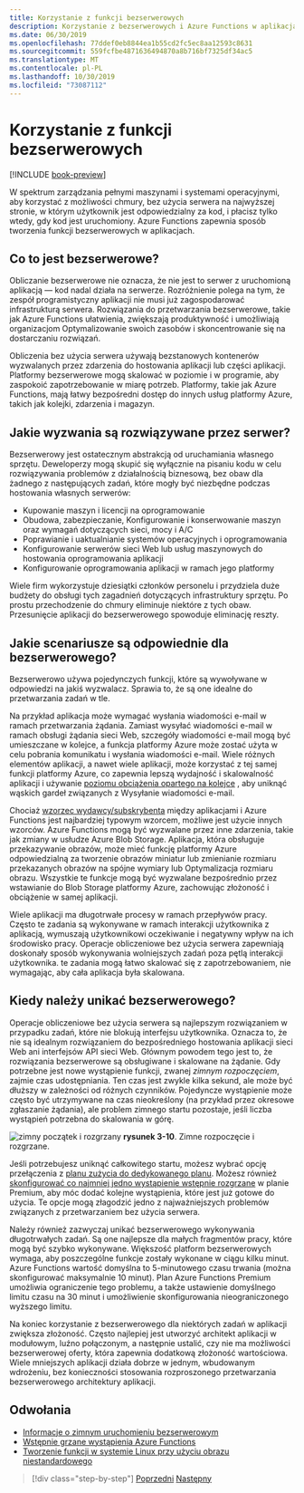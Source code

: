 ```yaml
---
title: Korzystanie z funkcji bezserwerowych
description: Korzystanie z bezserwerowych i Azure Functions w aplikacjach natywnych w chmurze
ms.date: 06/30/2019
ms.openlocfilehash: 77ddef0eb8844ea1b55cd2fc5ec8aa12593c8631
ms.sourcegitcommit: 559fcfbe4871636494870a8b716bf7325df34ac5
ms.translationtype: MT
ms.contentlocale: pl-PL
ms.lasthandoff: 10/30/2019
ms.locfileid: "73087112"
---
```

# <a name="leveraging-serverless-functions"></a>Korzystanie z funkcji bezserwerowych

[!INCLUDE [book-preview](../../../includes/book-preview.md)]

W spektrum zarządzania pełnymi maszynami i systemami operacyjnymi, aby korzystać z możliwości chmury, bez użycia serwera na najwyższej stronie, w którym użytkownik jest odpowiedzialny za kod, i płacisz tylko wtedy, gdy kod jest uruchomiony. Azure Functions zapewnia sposób tworzenia funkcji bezserwerowych w aplikacjach.

## <a name="what-is-serverless"></a>Co to jest bezserwerowe?

Obliczanie bezserwerowe nie oznacza, że nie jest to serwer z uruchomioną aplikacją — kod nadal działa na serwerze. Rozróżnienie polega na tym, że zespół programistyczny aplikacji nie musi już zagospodarować infrastrukturą serwera. Rozwiązania do przetwarzania bezserwerowe, takie jak Azure Functions ułatwienia, zwiększają produktywność i umożliwiają organizacjom Optymalizowanie swoich zasobów i skoncentrowanie się na dostarczaniu rozwiązań.

Obliczenia bez użycia serwera używają bezstanowych kontenerów wyzwalanych przez zdarzenia do hostowania aplikacji lub części aplikacji. Platformy bezserwerowe mogą skalować w poziomie i w programie, aby zaspokoić zapotrzebowanie w miarę potrzeb. Platformy, takie jak Azure Functions, mają łatwy bezpośredni dostęp do innych usług platformy Azure, takich jak kolejki, zdarzenia i magazyn.

## <a name="what-challenges-are-solved-by-serverless"></a>Jakie wyzwania są rozwiązywane przez serwer?

Bezserwerowy jest ostatecznym abstrakcją od uruchamiania własnego sprzętu. Deweloperzy mogą skupić się wyłącznie na pisaniu kodu w celu rozwiązywania problemów z działalnością biznesową, bez obaw dla żadnego z następujących zadań, które mogły być niezbędne podczas hostowania własnych serwerów:

- Kupowanie maszyn i licencji na oprogramowanie
- Obudowa, zabezpieczanie, Konfigurowanie i konserwowanie maszyn oraz wymagań dotyczących sieci, mocy i A/C
- Poprawianie i uaktualnianie systemów operacyjnych i oprogramowania
- Konfigurowanie serwerów sieci Web lub usług maszynowych do hostowania oprogramowania aplikacji
- Konfigurowanie oprogramowania aplikacji w ramach jego platformy

Wiele firm wykorzystuje dziesiątki członków personelu i przydziela duże budżety do obsługi tych zagadnień dotyczących infrastruktury sprzętu. Po prostu przechodzenie do chmury eliminuje niektóre z tych obaw. Przesunięcie aplikacji do bezserwerowego spowoduje eliminację reszty.

## <a name="what-scenarios-are-appropriate-for-serverless"></a>Jakie scenariusze są odpowiednie dla bezserwerowego?

Bezserwerowo używa pojedynczych funkcji, które są wywoływane w odpowiedzi na jakiś wyzwalacz. Sprawia to, że są one idealne do przetwarzania zadań w tle.

Na przykład aplikacja może wymagać wysłania wiadomości e-mail w ramach przetwarzania żądania. Zamiast wysyłać wiadomości e-mail w ramach obsługi żądania sieci Web, szczegóły wiadomości e-mail mogą być umieszczane w kolejce, a funkcja platformy Azure może zostać użyta w celu pobrania komunikatu i wysłania wiadomości e-mail. Wiele różnych elementów aplikacji, a nawet wiele aplikacji, może korzystać z tej samej funkcji platformy Azure, co zapewnia lepszą wydajność i skalowalność aplikacji i używanie [poziomu obciążenia opartego na kolejce](https://docs.microsoft.com/azure/architecture/patterns/queue-based-load-leveling) , aby uniknąć wąskich gardeł związanych z Wysyłanie wiadomości e-mail.

Chociaż [wzorzec wydawcy/subskrybenta](https://docs.microsoft.com/azure/architecture/patterns/publisher-subscriber) między aplikacjami i Azure Functions jest najbardziej typowym wzorcem, możliwe jest użycie innych wzorców. Azure Functions mogą być wyzwalane przez inne zdarzenia, takie jak zmiany w usłudze Azure Blob Storage. Aplikacja, która obsługuje przekazywanie obrazów, może mieć funkcję platformy Azure odpowiedzialną za tworzenie obrazów miniatur lub zmienianie rozmiaru przekazanych obrazów na spójne wymiary lub Optymalizacja rozmiaru obrazu. Wszystkie te funkcje mogą być wyzwalane bezpośrednio przez wstawianie do Blob Storage platformy Azure, zachowując złożoność i obciążenie w samej aplikacji.

Wiele aplikacji ma długotrwałe procesy w ramach przepływów pracy. Często te zadania są wykonywane w ramach interakcji użytkownika z aplikacją, wymuszają użytkownikowi oczekiwanie i negatywny wpływ na ich środowisko pracy. Operacje obliczeniowe bez użycia serwera zapewniają doskonały sposób wykonywania wolniejszych zadań poza pętlą interakcji użytkownika. te zadania mogą łatwo skalować się z zapotrzebowaniem, nie wymagając, aby cała aplikacja była skalowana.

## <a name="when-should-you-avoid-serverless"></a>Kiedy należy unikać bezserwerowego?

Operacje obliczeniowe bez użycia serwera są najlepszym rozwiązaniem w przypadku zadań, które nie blokują interfejsu użytkownika. Oznacza to, że nie są idealnym rozwiązaniem do bezpośredniego hostowania aplikacji sieci Web ani interfejsów API sieci Web. Głównym powodem tego jest to, że rozwiązania bezserwerowe są obsługiwane i skalowane na żądanie. Gdy potrzebne jest nowe wystąpienie funkcji, zwanej *zimnym rozpoczęciem*, zajmie czas udostępniania. Ten czas jest zwykle kilka sekund, ale może być dłuższy w zależności od różnych czynników. Pojedyncze wystąpienie może często być utrzymywane na czas nieokreślony (na przykład przez okresowe zgłaszanie żądania), ale problem zimnego startu pozostaje, jeśli liczba wystąpień potrzebna do skalowania w górę.

![zimny](./media/cold-start-warm-start.png)
początek i rozgrzany **rysunek 3-10**. Zimne rozpoczęcie i rozgrzane.

Jeśli potrzebujesz uniknąć całkowitego startu, możesz wybrać opcję przełączenia z [planu zużycia do dedykowanego planu](https://azure.microsoft.com/blog/understanding-serverless-cold-start/). Możesz również [skonfigurować co najmniej jedno wystąpienie wstępnie rozgrzane](https://docs.microsoft.com/azure/azure-functions/functions-premium-plan#pre-warmed-instances) w planie Premium, aby móc dodać kolejne wystąpienia, które jest już gotowe do użycia. Te opcje mogą złagodzić jedno z najważniejszych problemów związanych z przetwarzaniem bez użycia serwera.

Należy również zazwyczaj unikać bezserwerowego wykonywania długotrwałych zadań. Są one najlepsze dla małych fragmentów pracy, które mogą być szybko wykonywane. Większość platform bezserwerowych wymaga, aby poszczególne funkcje zostały wykonane w ciągu kilku minut. Azure Functions wartość domyślna to 5-minutowego czasu trwania (można skonfigurować maksymalnie 10 minut). Plan Azure Functions Premium umożliwia ograniczenie tego problemu, a także ustawienie domyślnego limitu czasu na 30 minut i umożliwienie skonfigurowania nieograniczonego wyższego limitu.

Na koniec korzystanie z bezserwerowego dla niektórych zadań w aplikacji zwiększa złożoność. Często najlepiej jest utworzyć architekt aplikacji w modułowym, luźno połączonym, a następnie ustalić, czy nie ma możliwości bezserwerowej oferty, która zapewnia dodatkową złożoność wartościowa. Wiele mniejszych aplikacji działa dobrze w jednym, wbudowanym wdrożeniu, bez konieczności stosowania rozproszonego przetwarzania bezserwerowego architektury aplikacji.

## <a name="references"></a>Odwołania

- [Informacje o zimnym uruchomieniu bezserwerowym](https://azure.microsoft.com/blog/understanding-serverless-cold-start/)
- [Wstępnie grzane wystąpienia Azure Functions](https://docs.microsoft.com/azure/azure-functions/functions-premium-plan#pre-warmed-instances)
- [Tworzenie funkcji w systemie Linux przy użyciu obrazu niestandardowego](https://docs.microsoft.com/azure/azure-functions/functions-create-function-linux-custom-image)

>[!div class="step-by-step"]
>[Poprzedni](leverage-containers-orchestrators.md)
>[Następny](combine-containers-serverless-approaches.md)

